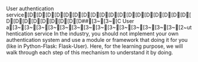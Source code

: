 User authentication service[D[D[D[D[D[D[D[D[D[D[D[D[D[D[D[D[D[D[D[D[D[D[D[D[D[D[D##[3~[3~[C User a[3~[3~[3~[3~[3~[3~[3~[3~[3~[3~[3~[3~[3~[3~[2~uthentication service
In the industry, you should not implement your own authentication system and use a module or framework that doing it for you (like in Python-Flask: Flask-User). Here, for the learning purpose, we will walk through each step of this mechanism to understand it by doing.
